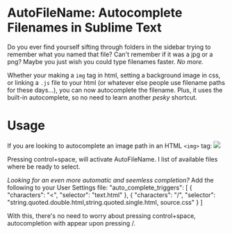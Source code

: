 AutoFileName: Autocomplete Filenames in Sublime Text
=====================================================
Do you ever find yourself sifting through folders in the sidebar trying to remember what you named that file? Can't remember if it was a jpg or a png? Maybe you just wish you could type filenames faster. *No more.*

Whether your making a `img` tag in html, setting a background image in css, or linking a `.js` file to your html (or whatever else people use filename paths for these days...), you can now autocomplete the filename. Plus, it uses the built-in autocomplete, so no need to learn another *pesky* shortcut.

Usage
=====
If you are looking to autocomplete an image path in an HTML `<img>` tag:
    <img src="../|" />

Pressing control+space, will activate AutoFileName.  I list of available files where be ready to select.

*Looking for an even more automatic and seemless completion?*  Add the following to your User Settings file:
    "auto_complete_triggers":
    [
      {
         "characters": "<",
         "selector": "text.html"
      },
      {
         "characters": "/",
         "selector": "string.quoted.double.html,string.quoted.single.html, source.css"
      }
   ]

With this, there's no need to worry about pressing control+space, autocompletion with appear upon pressing /.